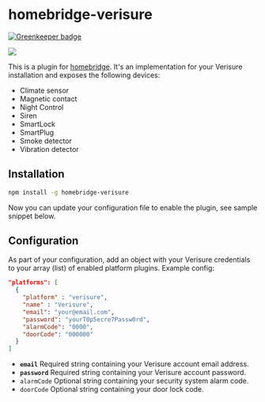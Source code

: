 # homebridge-verisure

[![Greenkeeper badge](https://badges.greenkeeper.io/ptz0n/homebridge-verisure.svg)](https://greenkeeper.io/)

[![](https://travis-ci.org/ptz0n/homebridge-verisure.svg?branch=master)](https://travis-ci.org/ptz0n/homebridge-verisure)

This is a plugin for [homebridge](https://github.com/nfarina/homebridge). It's
an implementation for your Verisure installation and exposes the following devices:

- Climate sensor
- Magnetic contact
- Night Control
- Siren
- SmartLock
- SmartPlug
- Smoke detector
- Vibration detector

## Installation

```bash
npm install -g homebridge-verisure
```

Now you can update your configuration file to enable the plugin, see sample
snippet below.

## Configuration

As part of your configuration, add an object with your Verisure credentials to
your array (list) of enabled platform plugins. Example config:

```json
"platforms": [
  {
    "platform" : "verisure",
    "name" : "Verisure",
    "email": "your@email.com",
    "password": "yourT0p5ecre7Passw0rd",
    "alarmCode": "0000",
    "doorCode": "000000"
  }
]
```

* __`email`__ Required string containing your Verisure account email address.
* __`password`__ Required string containing your Verisure account password.
* `alarmCode` Optional string containing your security system alarm code.
* `doorCode` Optional string containing your door lock code.
